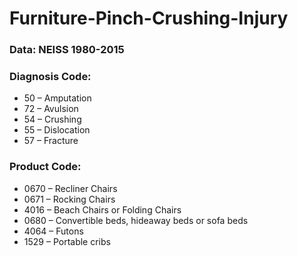 # Furniture-Pinch-Crushing-Injury

### Data: NEISS 1980-2015

### Diagnosis Code:
- 50 – Amputation
- 72 – Avulsion
- 54 – Crushing
- 55 – Dislocation
- 57 – Fracture

### Product Code:
- 0670 – Recliner Chairs
- 0671 – Rocking Chairs
- 4016 – Beach Chairs or Folding Chairs
- 0680 – Convertible beds, hideaway beds or sofa beds
- 4064 – Futons
- 1529 – Portable cribs
